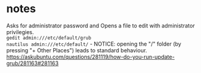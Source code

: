 # notes


Asks for administrator password and Opens a file to edit with administrator privilegies.  
`gedit admin:///etc/default/grub`  
`nautilus admin:///etc/default/` - NOTICE: opening the "/" folder (by pressing "+ Other Places") leads to standard behaviour.
https://askubuntu.com/questions/281119/how-do-you-run-update-grub/281163#281163
